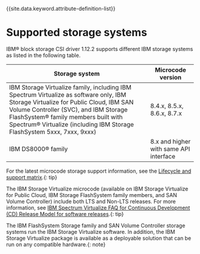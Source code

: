 
{{site.data.keyword.attribute-definition-list}}

# Supported storage systems

IBM® block storage CSI driver 1.12.2 supports different IBM storage systems as listed in the following table.

|Storage system|Microcode version|
|--------------|-----------------|
|IBM Storage Virtualize family, including IBM Spectrum Virtualize as software only, IBM Storage Virtualize for Public Cloud, IBM SAN Volume Controller (SVC), and IBM Storage FlashSystem® family members built with Spectrum® Virtualize (including IBM Storage FlashSystem 5xxx, 7xxx, 9xxx)|8.4.x, 8.5.x, 8.6.x, 8.7.x|
|IBM DS8000® family|8.x and higher with same API interface|

For the latest microcode storage support information, see the [Lifecycle and support matrix](lifecycle_support_matrix.md).{: tip}

The IBM Storage Virtualize microcode (available on IBM Storage Virtualize for Public Cloud, IBM Storage FlashSystem family members, and SAN Volume Controller) include both LTS and Non-LTS releases. For more information, see [IBM Spectrum Virtualize FAQ for Continuous Development (CD) Release Model for software releases](https://www.ibm.com/support/pages/node/6409554).{: tip}

The IBM FlashSystem Storage family and SAN Volume Controller storage systems run the IBM Storage Virtualize software. In addition, the IBM Storage Virtualize package is available as a deployable solution that can be run on any compatible hardware.{: note}

